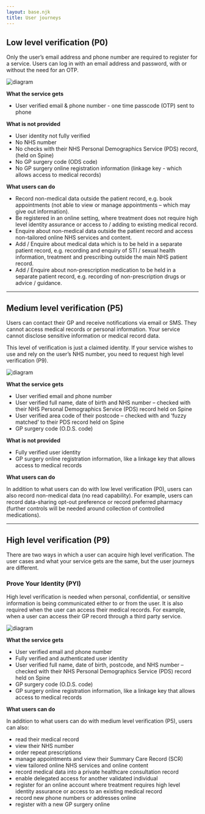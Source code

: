```yaml
---
layout: base.njk
title: User journeys
---
```


## Low level verification (P0)

Only the user’s email address and phone number are required to register for a service. Users can log in with an email address and password, with or without the need for an OTP.

![diagram](https://github.com/nhsconnect/nhslogin/raw/files-into-markdown/src/images/Low-level-verification-P0.svg "insert alt text here")

**What the service gets**

- User verified email & phone number - one time passcode (OTP) sent to phone

**What is not provided**

- User identity not fully verified
- No NHS number 
- No checks with their NHS Personal Demographics Service (PDS) record, (held on Spine)
- No GP surgery code (ODS code)
- No GP surgery online registration information (linkage key - which allows access to medical records)

**What users can do**

- Record non-medical data outside the patient record, e.g. book appointments (not able to view or manage appointments – which may give out information).
- Be registered in an online setting, where treatment does not require high level identity assurance or access to / adding to existing medical record.
- Enquire about non-medical data outside the patient record and access non-tailored online NHS services and content.
- Add / Enquire about medical data which is to be held in a separate patient record, e.g. recording and enquiry of STI / sexual health information, treatment and prescribing outside the main NHS patient record.
- Add / Enquire about non-prescription medication to be held in a separate patient record, e.g. recording of non-prescription drugs or advice / guidance.

---

## Medium level verification (P5)

Users can contact their GP and receive notifications via email or SMS. They cannot access medical records or personal information. Your service cannot disclose sensitive information or medical record data.

This level of verification is just a claimed identity. If your service wishes to use and rely on the user’s NHS number, you need to request high level verification (P9).

![diagram](https://github.com/nhsconnect/nhslogin/raw/files-into-markdown/src/images/example_overview.svg "Diagram showing how the NHS login button works")

**What the service gets**

- User verified email and phone number
- User verified full name, date of birth and NHS number – checked with their NHS Personal Demographics Service (PDS) record held on Spine 
- User verified area code of their postcode – checked with and ‘fuzzy matched’ to their PDS record held on Spine 
- GP surgery code (O.D.S. code) 

**What is not provided** 

- Fully verified user identity
- GP surgery online registration information, like a linkage key that allows access to medical records

**What users can do**

In addition to what users can do with low level verification (P0), users can also record non-medical data (no read capability). For example, users can record data-sharing opt-out preference or record preferred pharmacy (further controls will be needed around collection of controlled medications).

---

## High level verification (P9)

There are two ways in which a user can acquire high level verification. The user cases and what your service gets are the same, but the user journeys are different. 

### Prove Your Identity (PYI)

High level verification is needed when personal, confidential, or sensitive information is being communicated either to or from the user. It is also required when the user can access their medical records. For example, when a user can access their GP record through a third party service.

![diagram](https://github.com/nhsconnect/nhslogin/raw/files-into-markdown/src/images/example_overview.svg "Diagram showing how the NHS login button works") 

**What the service gets**

- User verified email and phone number
- Fully verified and authenticated user identity
- User verified full name, date of birth, postcode, and NHS number – checked with their NHS Personal Demographics Service (PDS) record held on Spine
- GP surgery code (O.D.S. code)
- GP surgery online registration information, like a linkage key that allows access to medical records

**What users can do**

In addition to what users can do with medium level verification (P5), users can also: 
- read their medical record
- view their NHS number
- order repeat prescriptions
- manage appointments and view their Summary Care Record (SCR)
- view tailored online NHS services and online content
- record medical data into a private healthcare consultation record
- enable delegated access for another validated individual
- register for an online account where treatment requires high level identity assurance or access to an existing medical record
- record new phone numbers or addresses online
- register with a new GP surgery online
